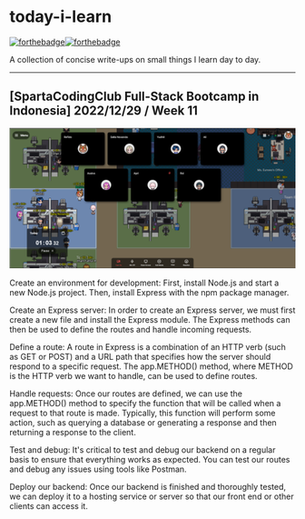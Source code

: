 # today-i-learn

[![forthebadge](https://forthebadge.com/images/badges/built-with-love.svg)](https://wajahatkarim.com)[![forthebadge](https://forthebadge.com/images/badges/makes-people-smile.svg)](https://wajahatkarim.com)

A collection of concise write-ups on small things I learn day to day.

---

## [SpartaCodingClub Full-Stack Bootcamp in Indonesia] 2022/12/29 / Week 11

![image](/images/52.png)

Create an environment for development: First, install Node.js and start a new Node.js project. Then, install Express with the npm package manager.

Create an Express server: In order to create an Express server, we must first create a new file and install the Express module. The Express methods can then be used to define the routes and handle incoming requests.

Define a route: A route in Express is a combination of an HTTP verb (such as GET or POST) and a URL path that specifies how the server should respond to a specific request. The app.METHOD() method, where METHOD is the HTTP verb we want to handle, can be used to define routes.

Handle requests: Once our routes are defined, we can use the app.METHOD() method to specify the function that will be called when a request to that route is made. Typically, this function will perform some action, such as querying a database or generating a response and then returning a response to the client.

Test and debug: It's critical to test and debug our backend on a regular basis to ensure that everything works as expected. You can test our routes and debug any issues using tools like Postman.

Deploy our backend: Once our backend is finished and thoroughly tested, we can deploy it to a hosting service or server so that our front end or other clients can access it.
